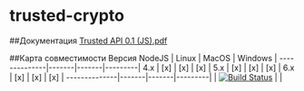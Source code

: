 # trusted-crypto

##Документация
[Trusted API 0.1 (JS).pdf](https://github.com/TrustedPlus/trusted-crypto/raw/master/docs/TRUSTED%20API%200.1%20(JS).pdf )
 

##Карта совместимости
Версия NodeJS | Linux | MacOS | Windows |
--------------|-------|-------|---------|
4.x           | [x]   | [x]   | [x]     |
5.x           | [x]   | [x]   | [x]     |
6.x           | [x]   | [x]   | [x]     |
--------------|-------|-------|---------|
              | [![Build Status](https://travis-ci.org/TrustedPlus/trusted-crypto.svg?branch=master&style=flat)](https://travis-ci.org/TrustedPlus/trusted-crypto)  |  |





